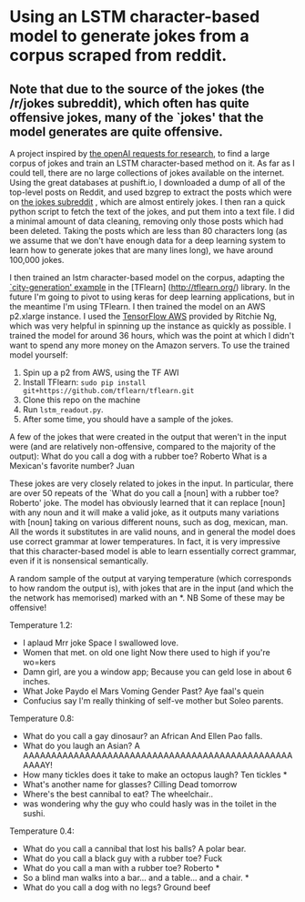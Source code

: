 # Using an LSTM character-based model to generate jokes from a corpus scraped from reddit.
## Note that due to the source of the jokes (the /r/jokes subreddit), which often has quite offensive jokes, many of the `jokes' that the model generates are quite offensive.

A project inspired by [the openAI requests for research](https://openai.com/requests-for-research/#funnybot), to find a large corpus of jokes and train an LSTM character-based method on it. As far as I could tell, there are no large collections of jokes available on the internet. Using the great databases at pushift.io, I downloaded a dump of all of the top-level posts on Reddit, and used bzgrep to extract the posts which were on [the jokes subreddit](www.reddit.com/r/jokes) , which are almost entirely jokes. I then ran a quick python script to fetch the text of the jokes, and put them into a text file. I did a minimal amount of data cleaning, removing only those posts which had been deleted. Taking the posts which are less than 80 characters long (as we assume that we don't have enough data for a deep learning system to learn how to generate jokes that are many lines long), we have around 100,000 jokes.

I then trained an lstm character-based model on the corpus, adapting the [`city-generation' example](https://github.com/tflearn/tflearn/blob/master/examples/nlp/lstm_generator_cityname.py) in the [TFlearn] (http://tflearn.org/) library. In the future I'm going to pivot to using keras for deep learning applications, but in the meantime I'm using TFlearn. 
I then trained the model on an AWS p2.xlarge instance. I used the [TensorFlow AWS](https://github.com/ritchieng/tensorflow-aws-ami) provided by Ritchie Ng, which was very helpful in spinning up the instance as quickly as possible. I trained the model for around 36 hours, which was the point at which I didn't want to spend any more money on the Amazon servers. To use the trained model yourself:

1. Spin up a p2 from AWS, using the TF AWI
2. Install TFlearn: `sudo pip install git+https://github.com/tflearn/tflearn.git`
3. Clone this repo on the machine
4. Run `lstm_readout.py`.
5. After some time, you should have a sample of the jokes.

A few of the jokes that were created in the output that weren't in the input were (and are relatively non-offensive, compared to the majority of the output):
What do you call a dog with a rubber toe? Roberto
What is a Mexican's favorite number? Juan

These jokes are very closely related to jokes in the input. In particular, there are over 50 repeats of the `What do you call a [noun] with a rubber toe? Roberto' joke. The model has obviously learned that it can replace [noun] with any noun and it will make a valid joke, as it outputs many variations with [noun] taking on various different nouns, such as dog, mexican, man. All the words it substitutes in are valid nouns, and in general the model does use correct grammar at lower temperatures. In fact, it is very impressive that this character-based model is able to learn essentially correct grammar, even if it is nonsensical semantically.

A random sample of the output at varying temperature (which corresponds to how random the output is), with jokes that are in the input (and which the the network has memorised) marked with an *.
NB Some of these may be offensive!

Temperature 1.2:
* I aplaud Mrr joke Space I swallowed love.
* Women that met.  on old one light Now there used to high if you're wo=kers
* Damn girl, are you a window app; Because you can geld lose in about 6 inches.
* What Joke Paydo el Mars Voming Gender Past? Aye faal's quein
* Confucius say I'm really thinking of self-ve mother but Soleo parents.

Temperature 0.8:
* What do you call a gay dinosaur? an African And Ellen Pao falls.
* What do you laugh an Asian? A AAAAAAAAAAAAAAAAAAAAAAAAAAAAAAAAAAAAAAAAAAAAAAAAAAAAY!
* How many tickles does it take to make an octopus laugh? Ten tickles * 
* What's another name for glasses? Cilling Dead tomorrow 
* Where's the best cannibal to eat? The wheelchair..
* was wondering why the guy who could hasly was in the toilet in the sushi.

Temperature 0.4:
* What do you call a cannibal that lost his balls? A polar bear.
* What do you call a black guy with a rubber toe? Fuck
* What do you call a man with a rubber toe? Roberto * 
* So a blind man walks into a bar... and a table... and a chair. *
* What do you call a dog with no legs? Ground beef

